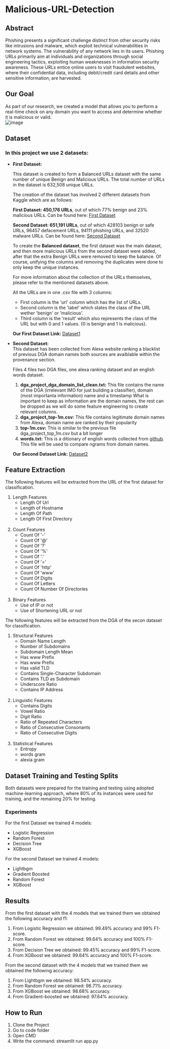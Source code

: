 # Malicious-URL-Detection

## Abstract
Phishing presents a significant challenge distinct from other security risks like intrusions and malware, which exploit technical vulnerabilities in network systems. The vulnerability of any network lies in its users. Phishing URLs primarily aim at individuals and organizations through social engineering tactics, exploiting human weaknesses in information security awareness. These URLs entice online users to visit fraudulent websites, where their confidential data, including debit/credit card details and other sensitive information, are harvested.

## Our Goal
As part of our research, we created a model that allows you to perform a real-time check on any domain you want to access and determine whether it is malicious or valid.<br>
![image](https://github.com/AdnanAzem/Malicious-URL-Detection/assets/88532380/704d06ee-060b-43cf-be95-2720e4aea683)



## Dataset
### In this project we use 2 datasets:
<ul>
  <li>
    <b>First Dataset:</b>
  </li>

This dataset is created to form a Balanced URLs dataset with the same number of unique Benign and Malicious URLs. The total number of URLs in the dataset is 632,508 unique URLs.

The creation of the dataset has involved 2 different datasets from Kaggle which are as follows:

<b>First Dataset: 450,176 URLs</b>, out of which 77% benign and 23% malicious URLs.
Can be found here: <a href="https://www.kaggle.com/datasets/siddharthkumar25/malicious-and-benign-urls">First Dataset</a>

<b>Second Dataset: 651,191 URLs</b>, out of which 428103 benign or safe URLs, 96457 defacement URLs, 94111 phishing URLs, and 32520 malware URLs.
Can be found here: <a href="https://www.kaggle.com/datasets/sid321axn/malicious-urls-dataset">Second Dataset</a>

To create the <b>Balanced dataset</b>, the first dataset was the main dataset, and then more malicious URLs from the second dataset were added, after that the extra Benign URLs were removed to keep the balance. Of course, unifying the columns and removing the duplicates were done to only keep the unique instances.

For more information about the collection of the URLs themselves, please refer to the mentioned datasets above.

All the URLs are in one .csv file with 3 columns:
<ul>
  <li>First column is the 'url' column which has the list of URLs.</li>
  <li>Second column is the 'label' which states the class of the URL wether 'benign' or 'malicious'.</li>
  <li>Third column is the 'result' which also represents the class of the URL but with 0 and 1 values. {0 is benign and 1 is malicious}.</li>
</ul>

<b>Our First Dataset Link:</b> <a href="https://www.kaggle.com/datasets/samahsadiq/benign-and-malicious-urls">Dataset1</a>
<li>
  <b>Second Dataset:</b>  
</li>
This dataset has been collected from Alexa website ranking a blacklist of previous DGA domain names both sources are avaiblable within the provenance section.

Files 4 files two DGA files, one alexa ranking dataset and an english words dataset.
<ol>
  <li>
    <b>dga_project_dga_domain_list_clean.txt:</b> This file contains the name of the DGA (irrelevant IMO for just building a classifier), domain (most importanta information) name and a timestamp
    What is important to keep as information are the domain names, the rest can be dropped as we will do some feature engineering to create relevant columns.
  </li>
  <li>
    <b>dga_project_top-1m.csv:</b> This file contains legitimate domain names from Alexa, domain name are ranked by their popularity
  </li>
  <li>
    <b>top-1m.csv:</b> This is similar to the previous file dga_project_top_1m.csv but a bit longer
  </li>
  <li>
    <b>words.txt:</b> This is a ditionary of english words collected from <a href= "https://github.com/dwyl/english-words">github</a>. This file will be used to compare ngrams from domain names.
  </li>
</ol>

<b>Our Second Dataset Link:</b> <a href="https://www.kaggle.com/datasets/slashtea/domain-generation-algorithm?select=dga_project_dga_domain_list_clean.txt">Dataset2</a>

</ul>

## Feature Extraction
The following features will be extracted from the URL of the first dataset for classification.
<ol>
<li>
    Length Features
    <ul>
        <li>Length Of Url</li>
        <li>Length of Hostname</li>
        <li>Length Of Path</li>
        <li>Length Of First Directory</li>
    </ul>
</li>
   <br> 
<li>
    Count Features
    <ul>
        <li>Count Of '-'</li>
        <li>Count Of '@'</li>
        <li>Count Of '?'</li>
        <li>Count Of '%'</li>
        <li>Count Of '.'</li>
        <li>Count Of '='</li>
        <li>Count Of 'http'</li>
        <li>Count Of 'www'</li>
        <li>Count Of Digits</li>
        <li>Count Of Letters</li>
        <li>Count Of Number Of Directories</li>
    </ul>
</li>
    <br>
<li>
    Binary Features
    <ul>
        <li>Use of IP or not</li>
        <li>Use of Shortening URL or not</li>
    </ul>
</li>
</ol>

The following features will be extracted from the DGA of the secon dataset for classification.
<br> 
<ol>
  <li>
    Structural Features
    <ul>
      <li>Domain Name Length</li>
      <li>Number of Subdomains</li>
      <li>Subdomain Length Mean</li>
      <li> Has www Prefix</li>
      <li>Has www Prefix</li>
      <li>Has valid TLD</li>
      <li>Contains Single-Character Subdomain</li>
      <li>Contains TLD as Subdomain</li>
      <li>Underscore Ratio</li>
      <li>Contains IP Address</li>
    </ul>
  </li>
  <br> 
  <li>
    Linguistic Features
    <ul>
      <li>Contains Digits</li>
      <li>Vowel Ratio</li>
      <li>Digit Ratio</li>
      <li>Ratio of Repeated Characters</li>
      <li>Ratio of Consecutive Consonants</li>
      <li> Ratio of Consecutive Digits</li>
    </ul>
  </li>
  <br> 
  <li>
    Statistical Features
    <ul>
      <li>Entropy</li>
      <li>words gram</li>
      <li>alexia gram</li>
    </ul>
  </li>
</ol>

## Dataset Training and Testing Splits
Both datasets were prepared for the training and testing using adopted machine-learning approach, where 80% of its instances were used for training, and the remaining 20% for testing.

### Experiments
For the first Dataset we trained 4 models:
<ul>
  <li>Logistic Regression</li>
  <li>Random Forest</li>
  <li>Decision Tree</li>
  <li>XGBoost</li>
</ul>

For the second Dataset we trained 4 models:
<ul>
  <li>Lightbgm</li>
  <li>Gradient Boosted </li>
  <li>Random Forest</li>
  <li>XGBoost</li>
</ul>

## Results

From the first dataset with the 4 models that we trained them we obtained the following accuracy and f1:
1.	From Logistic Regression we obtained: 99.49% accuracy and 99% F1-score.
2.	From Random Forest we obtained: 99.64% accuracy and 100% F1-score.
3.	From Decision Tree we obtained: 99.45% accuracy and 99% F1-score.
4.	From XGBoost we obtained: 99.64% accuracy and 100% F1-score.

From the second dataset with the 4 models that we trained them we obtained the following accuracy:
1.	From Lightbgm we obtained: 98.54% accuracy.
2.	From Random Forest we obtained: 98.71% accuracy.
3.	From XGBoost we obtained: 98.68% accuracy.
4.	From Gradient-boosted we obtained: 97.64% accuracy.


## How to Run
1.  Clone the Project
2.  Go to code folder
3.  Open CMD
4.  Write the command: streamlit run app.py
   









